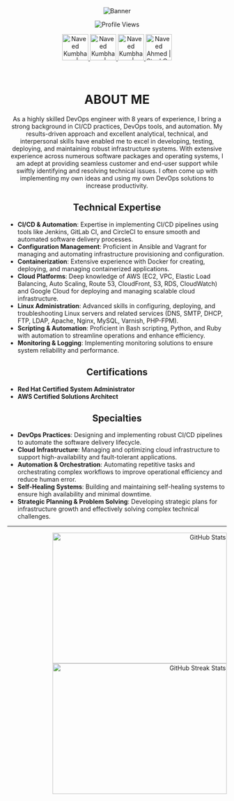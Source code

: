 <div align="center" width="50">
  <img src="https://naveedkumbhar.com/assets/banner_naveed.png" alt="Banner">

  ![Profile Views](https://komarev.com/ghpvc/?username=naveedkumbhar&color=blueviolet&label=Profile+Views)

  <!-- Social Media Links -->
  <a href="https://www.linkedin.com/in/naveedkumbhar/">
    <img height="60" alt="Naveed Kumbhar | LinkedIn" src="https://user-images.githubusercontent.com/60597290/173852531-4343e250-e3cb-4bdb-b84f-50695c64aa12.png"/>
  </a>
  <a href="https://www.instagram.com/naveedkumbhar">
    <img height="60" alt="Naveed Kumbhar | Instagram" src="https://user-images.githubusercontent.com/60597290/173852523-c34e15e4-dc3b-4c2a-a5a4-d460b96e4151.png" />
  </a>
  <a href="https://twitter.com/naveedkumbhar">
    <img height="60" alt="Naveed Kumbhar | Twitter" src="https://user-images.githubusercontent.com/60597290/173852545-4b8a3257-69ac-42ad-895e-bb842fd60372.png" />
  </a>
  <a href="https://stackoverflow.com/users/18362045/naveed-ahmed">
    <img height="60" alt="Naveed Ahmed | StackOverflow" src="https://user-images.githubusercontent.com/60597290/173852537-7dc3093c-1ecc-4106-b0b3-7aa572d0449d.png" />
  </a>
</div>

&nbsp;

<h1 align="center">
  ABOUT ME
</h1>
  
<p align="center">
As a highly skilled DevOps engineer with 8 years of experience, I bring a strong background in CI/CD practices, DevOps tools, and automation. My results-driven approach and excellent analytical, technical, and interpersonal skills have enabled me to excel in developing, testing, deploying, and maintaining robust infrastructure systems. With extensive experience across numerous software packages and operating systems, I am adept at providing seamless customer and end-user support while swiftly identifying and resolving technical issues.
I often come up with implementing my own ideas and using my own DevOps solutions to increase productivity.
</p>

<h2 align="center">
  Technical Expertise
</h2>

* **CI/CD & Automation**: Expertise in implementing CI/CD pipelines using tools like Jenkins, GitLab CI, and CircleCI to ensure smooth and automated software delivery processes.
* **Configuration Management**: Proficient in Ansible and Vagrant for managing and automating infrastructure provisioning and configuration.
* **Containerization**: Extensive experience with Docker for creating, deploying, and managing containerized applications.
* **Cloud Platforms**: Deep knowledge of AWS (EC2, VPC, Elastic Load Balancing, Auto Scaling, Route 53, CloudFront, S3, RDS, CloudWatch) and Google Cloud for deploying and managing scalable cloud infrastructure.
* **Linux Administration**: Advanced skills in configuring, deploying, and troubleshooting Linux servers and related services (DNS, SMTP, DHCP, FTP, LDAP, Apache, Nginx, MySQL, Varnish, PHP-FPM).
* **Scripting & Automation**: Proficient in Bash scripting, Python, and Ruby with automation to streamline operations and enhance efficiency.
* **Monitoring & Logging**: Implementing monitoring solutions to ensure system reliability and performance.

<h2 align="center">
  Certifications
</h2>

* **Red Hat Certified System Administrator**
* **AWS Certified Solutions Architect**

<h2 align="center">
  Specialties
</h2>

* **DevOps Practices**: Designing and implementing robust CI/CD pipelines to automate the software delivery lifecycle.
* **Cloud Infrastructure**: Managing and optimizing cloud infrastructure to support high-availability and fault-tolerant applications.
* **Automation & Orchestration**: Automating repetitive tasks and orchestrating complex workflows to improve operational efficiency and reduce human error.
* **Self-Healing Systems**: Building and maintaining self-healing systems to ensure high availability and minimal downtime.
* **Strategic Planning & Problem Solving**: Developing strategic plans for infrastructure growth and effectively solving complex technical challenges.

<hr>

<div align="right">
  <img width="400px" height="300" src="https://github-readme-stats.vercel.app/api?username=naveedkumbhar&theme=radical&hide_border=true&include_all_commits=true&count_private=true" alt="GitHub Stats" />
  <img width="400px" height="300" src="https://github-readme-streak-stats.herokuapp.com/?user=naveedkumbhar&theme=radical&hide_border=true" alt="GitHub Streak Stats" />
</div>


